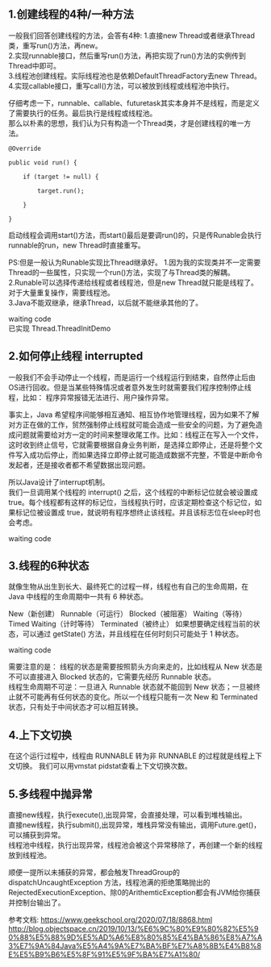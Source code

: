## 1.创建线程的4种/一种方法
一般我们回答创建线程的方法，会答有4种:
1.直接new Thread或者继承Thread类，重写run()方法，再new。  
2.实现runnable接口，然后重写run()方法，再把实现了run()方法的实例传到Thread中即可。  
3.线程池创建线程。实际线程池也是依赖DefaultThreadFactory去new Thread。  
4.实现callable接口，重写call()方法，可以被放到线程或线程池中执行。  

仔细考虑一下，runnable、callable、futuretask其实本身并不是线程，而是定义了需要执行的任务。最后执行是线程或线程池。  
那么以朴素的思想，我们认为只有构造一个Thread类，才是创建线程的唯一方法。
```
@Override

public void run() {

    if (target != null) {

        target.run();

    }

}
```
启动线程会调用start()方法，而start()最后是要调run()的，只是传Runable会执行runnable的run，new Thread时直接重写。  

PS:但是一般认为Runable实现比Thread继承好。
1.因为我的实现类并不一定需要Thread的一些属性，只实现一个run()方法，实现了与Thread类的解耦。 
2.Runable可以选择传递给线程或者线程池，但是new Thread就只能是线程了。对于大量重复操作，需要线程池。  
3.Java不能双继承，继承Thread，以后就不能继承其他的了。 

waiting code  
已实现 Thread.ThreadInitDemo

## 2.如何停止线程 interrupted
一般我们不会手动停止一个线程，而是运行一个线程运行到结束，自然停止后由OS进行回收。但是当某些特殊情况或者意外发生时就需要我们程序控制停止线程，比如： 程序异常报错无法进行、用户操作异常。  

事实上，Java 希望程序间能够相互通知、相互协作地管理线程，因为如果不了解对方正在做的工作，贸然强制停止线程就可能会造成一些安全的问题，为了避免造成问题就需要给对方一定的时间来整理收尾工作。比如：线程正在写入一个文件，这时收到终止信号，它就需要根据自身业务判断，是选择立即停止，还是将整个文件写入成功后停止，而如果选择立即停止就可能造成数据不完整，不管是中断命令发起者，还是接收者都不希望数据出现问题。  

所以Java设计了interrupt机制。  
我们一旦调用某个线程的 interrupt() 之后，这个线程的中断标记位就会被设置成 true。每个线程都有这样的标记位，当线程执行时，应该定期检查这个标记位，如果标记位被设置成 true，就说明有程序想终止该线程。并且该标志位在sleep时也会考虑。 

waiting code

## 3.线程的6种状态
就像生物从出生到长大、最终死亡的过程一样，线程也有自己的生命周期，在 Java 中线程的生命周期中一共有 6 种状态。

New（新创建）
Runnable（可运行）
Blocked（被阻塞）
Waiting（等待）
Timed Waiting（计时等待）
Terminated（被终止）
如果想要确定线程当前的状态，可以通过 getState() 方法，并且线程在任何时刻只可能处于 1 种状态。

waiting code

需要注意的是：
线程的状态是需要按照箭头方向来走的，比如线程从 New 状态是不可以直接进入 Blocked 状态的，它需要先经历 Runnable 状态。  
线程生命周期不可逆：一旦进入 Runnable 状态就不能回到 New 状态；一旦被终止就不可能再有任何状态的变化。所以一个线程只能有一次 New 和 Terminated 状态，只有处于中间状态才可以相互转换。 


## 4.上下文切换
在这个运行过程中，线程由 RUNNABLE 转为非 RUNNABLE 的过程就是线程上下文切换。 我们可以用vmstat pidstat查看上下文切换次数。




## 5.多线程中抛异常
直接new线程，执行execute(),出现异常，会直接处理，可以看到堆栈输出。  
直接new线程，执行submit(),出现异常，堆栈异常没有输出，调用Future.get()，可以捕获到异常。  
线程池中线程，执行出现异常，线程池会被这个异常移除了，再创建一个新的线程放到线程池。  

顺便一提所以未捕获的异常，都会触发ThreadGroup的 dispatchUncaughtException 方法，线程池满的拒绝策略抛出的RejectedExecutionException、除0的ArithemticException都会有JVM给你捕获并控制台输出了。


参考文档:
https://www.geekschool.org/2020/07/18/8868.html
http://blog.objectspace.cn/2019/10/13/%E6%9C%80%E9%80%82%E5%90%88%E5%88%9D%E5%AD%A6%E8%80%85%E4%BA%86%E8%A7%A3%E7%9A%84Java%E5%A4%9A%E7%BA%BF%E7%A8%8B%E4%B8%8E%E5%B9%B6%E5%8F%91%E5%9F%BA%E7%A1%80/
